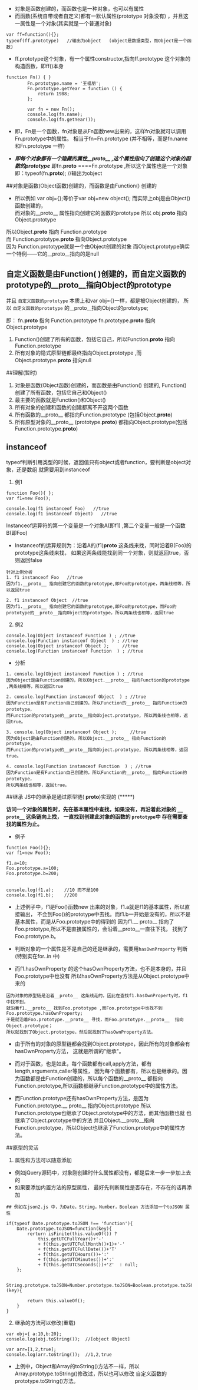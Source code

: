- 对象是函数创建的，而函数也是一种对象，也可以有属性
- 而函数(系统自带或者自定义)都有一默认属性(prototype 对象没有) ，并且这一属性是一个对象(其实就是一个普通对象)
```
var ff=function(){};
typeof(ff.prototype)   //输出为object   (object是数据类型，而Object是一个函数)
```

- ff.prototype这个对象，有一个属性constructor,指向ff.prototype 这个对象的构造函数，即ff()本身


```
function Fn() { }
        Fn.prototype.name = '王福朋';
        Fn.prototype.getYear = function () {
            return 1988;
        };

        var fn = new Fn();
        console.log(fn.name);
        console.log(fn.getYear());
```

- 即，Fn是一个函数，fn对象是从Fn函数new出来的，这样fn对象就可以调用Fn.prototype中的属性。
相当于fn=Fn.prototype (并不相等，而是fn.name 和Fn.prototype 一样)

- ***即每个对象都有一个隐藏的属性__proto__ ,这个属性指向了创建这个对象的函数的prototype***
即fn.__proto__  ====Fn.prototype ,所以这个属性也是一个对象 
即：typeof(fn.__proto__);   //输出为object

##对象是函数(Object函数)创建的，而函数是由Function() 创建的

- 所以例如 var obj={};等价于var obj=new object(); 而实际上obj是由Object()函数创建的，  
而对象的__proto__ 属性指向创建它的函数的prototype 所以 obj.__proto__ 指向 Object.prototype

所以Object.__proto__ 指向 Function.prototype   
而 Function.prototype.__proto__ 指向Object.prototype  
因为 Function.prototype就是一个由Object创建的对象
而Object.prototype确实一个特例——它的__proto__指向的是null

## 自定义函数是由Function( )创建的，而自定义函数的prototype的__proto__指向Object的prototype
并且 `自定义函数的prototype` 本质上和var obj={}一样，都是被Object创建的，
所以 `自定义函数的prototype` 的__proto__指向Object的prototype;

即：
fn.__proto__ 指向 Function.prototype 
fn.prototype.__proto__ 指向Object.prototype 

1. Function()创建了所有的函数，包括它自己，所以Function.__proto__  指向Function.prototype
2. 所有对象的隐式原型链都最终指向Object.prototype ,而Object.prototype.__proto__ 指向null 

##理解(暂时)
1. 对象是函数(Object函数)创建的，而函数是由Function() 创建的,
Function() 创建了所有函数，包括它自己和Object()
2. 最主要的函数就是Function()和Object()
3. 所有对象的创建和函数的创建都离不开这两个函数
4. 所有函数的__proto__ 都指向Function.prototype (包括Object.__proto__)
5. 所有原型对象的__proto__ (prototype.__proto__) 都指向Object.prototype(包括Function.prototype.__proto__)

## instanceof 
typeof判断引用类型的时候，返回值只有object或者function，要判断是object对象，还是数组 就需要用到instanceof

1. 例1
```
function Foo(){ };
var f1=new Foo();

console.log(f1 instanceof Foo)   //true
console.log(f1 instanceof Object)   //true
```

Instanceof运算符的第一个变量是一个对象A(即f1) ,第二个变量一般是一个函数B(即Foo)
- Instanceof的运算规则为：沿着A的(f1)__proto__ 这条线来找，同时沿着B(Foo)的prototype这条线来找，
如果这两条线能找到同一个对象，则就返回true，否则返回false
```
针对上例分析
1. f1 instanceof Foo   //true
因为f1.__proto__ 指向创建它的函数的prototype,即Foo的prototype，两条线相等，所以返回true

2. f1 instanceof Object  //true
因为f1.__proto__ 指向创建它的函数的prototype,即Foo的prototype，而Foo的prototype的__proto__指向Object的prototype，所以两条线也相等，返回true

```

2. 例2
```
console.log(Object instanceof Function ) ; //true
console.log(Function instanceof Object  ) ; //true
console.log(Object instanceof Object );     //true
console.log(Function instanceof Function  ) ; //true
```

- 分析
```
1. console.log(Object instanceof Function ) ; //true
因为Object是由Function创建的，所以Object.__proto__ 指向Function的prototype ,两条线相等，所以返回true

2. console.log(Function instanceof Object  ) ; //true
因为Function是有Function自己创建的，所以Function的__proto__ 指向Function的prototype，
而Function的prototype的__proto__指向Object.prototype, 所以两条线也相等，返回true。

3. console.log(Object instanceof Object );     //true
因为Object是由Function创建的，所以Object.__proto__ 指向Function的prototype,
而Function的prototype的__proto__指向Object.prototype, 所以两条线相等，返回true。

4. console.log(Function instanceof Function  ) ; //true
因为Function是有Function自己创建的，所以Function的__proto__ 指向Function的prototype，
所以两条线也相等，返回true。
```


##继承  JS中的继承是通过原型链( __proto__)实现的 (*****)

**访问一个对象的属性时，先在基本属性中查找，如果没有，再沿着此对象的    `__ proto__` 这条链向上找，**
**一直找到创建此对象的函数的  `prototype`中 存在需要查找的属性为止。**

- 例子
```
function Foo(){};
var f1=new Foo();

f1.a=10;
Foo.prototype.a=100;
Foo.prototype.b=200;


console.log(f1.a);    //10 而不是100
console.log(f1.b);    //200

```

- 上述例子中，f1是Foo()函数new 出来的对象，f1.a就是f1的基本属性，所以直接输出，
不会到Foo()的prototype中去找。而f1.b一开始是没有的，所以不是基本属性，而是从Foo.prototype中的得到的
因为f1.__ proto__ 指向了Foo.prototype,所以不是直接属性的，会沿着__proto__一直往下找，
找到了Foo.prototype.b。

- 判断对象的一个属性是不是自己的还是继承的，需要用`hasOwnProperty` 判断 (特别实在for..in 中)

- 而f1.hasOwnProperty 的这个hasOwnProperty方法，也不是本身的，并且Foo.prototype中也没有
所以hasOwnProperty方法是从Object.prototype中来的
```
因为对象的原型链是沿着__proto__ 这条线走的，因此在查找f1.hasOwnProperty时，f1中找不到，
就沿着f1.__proto__ 找到Foo.prototype ,而Foo.prototype中也找不到Foo.prototype.hasOwnProperty;
于是就沿着Foo.prototype.__proto__ 寻找，而Foo.prototype.__proto__  指向Object.prototype；
所以就找到了Object.prototype，然后就找到了hasOwnProperty方法。
```

- 由于所有的对象的原型链都会找到Object.prototype，因此所有的对象都会有hasOwnProperty方法，
这就是所谓的"继承"。

- 而对于函数，也是如此，每个函数都有call,apply方法，都有length,arguments,caller等属性，
因为每个函数都有，所以也是继承的。因为函数都是由Function创建的，所以每个函数的__proto__
都指向Function.prototype,所以函数都继承Function.prototype中的属性方法。

- 而Function.prototype还有hasOwnProperty方法，是因为Function.prototype.__ proto__ 指向Object.prototype
所以Function.prototype也继承了Object.prototype中的方法，而其他函数也就 也继承了Object.prototype中的方法
并且Object.__proto__指向Function.prototype，所以Object也继承了Function.prototype中的属性方法。

##原型的灵活
1. 属性和方法可以随意添加
- 例如jQuery源码中，对象刚创建时什么属性都没有，都是后来一步一步加上去的
- 如果要添加内置方法的原型属性， 最好先判断属性是否存在，不存在的话再添加
```
## 例如在json2.js 中，为Date，String，Number，Boolean 方法添加一个toJSON 属性

if(typeof Date.prototype.toJSON !== 'function'){ 
    Date.prototype.toJSON=function(key){ 
        rerturn isFinite(this.valueOf()) ?
            this.getUTCFullYear()+'-'
            + f(this.getUTCFullMonth()+1)+'-'
            + f(this.getUTCFullDate())+'T'
            + f(this.getUTCHours())+':'
            + f(this.getUTCMinutes())+':'
            + f(this.getUTCSeconds())+'Z'  : null;
    };

    String.prototype.toJSON=Number.prototype.toJSON=Boolean.prototype.toJSON=function (key){ 

        return this.valueOf();
    }
}
```

2. 继承的方法可以修改(重载)
```
var obj={ a:10,b:20};
console.log(obj.toString());  //[object Object]

var arr=[1,2,true];
console.log(arr.toString());  //1,2,true
```

- 上例中，Object和Array的toString()方法不一样，所以Array.prototype.toString()修改过，所以也可以修改
自定义函数的prototype.toString()方法。

